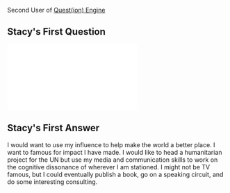 Second User of [Quest(ion) Engine](../../Quest(ion)%20Engine.md)

## Stacy's First Question

![](Randy.md#Randy's%20Second%20Question)

## Stacy's First Answer

I would want to use my influence to help make the world a better place. I want to famous for impact I have made. I would like to head a humanitarian project for the UN but use my media and communication skills to work on the cognitive dissonance of wherever I am stationed. I might not be TV famous, but I could eventually publish a book, go on a speaking circuit, and do some interesting consulting.